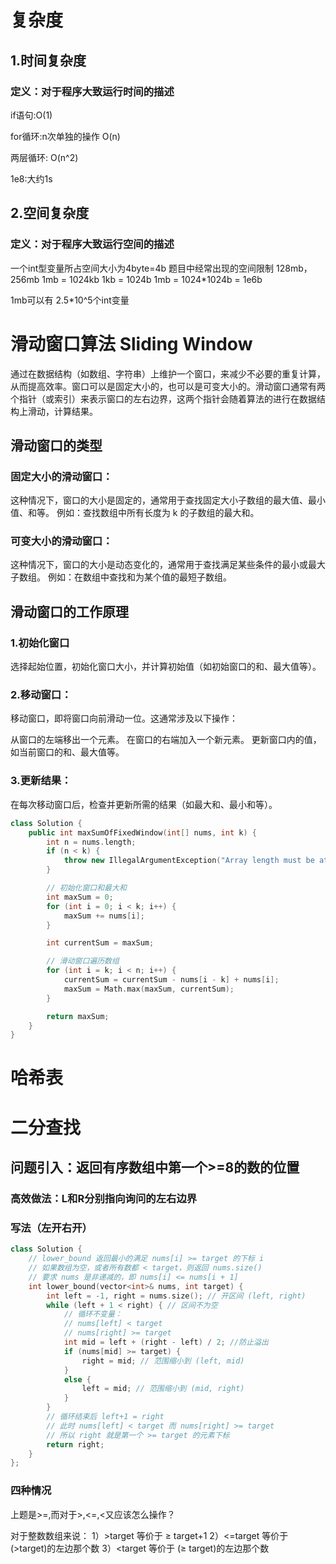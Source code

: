 # 复杂度

## 1.时间复杂度

### 定义：对于程序大致运行时间的描述

if语句:O(1)

for循环:n次单独的操作 O(n)

两层循环: O(n^2)

1e8:大约1s

## 2.空间复杂度

### 定义：对于程序大致运行空间的描述

一个int型变量所占空间大小为4byte=4b
题目中经常出现的空间限制 128mb，256mb
1mb = 1024kb
1kb = 1024b
1mb = 1024*1024b = 1e6b

1mb可以有 2.5*10^5个int变量

# 滑动窗口算法 Sliding Window
通过在数据结构（如数组、字符串）上维护一个窗口，来减少不必要的重复计算，从而提高效率。窗口可以是固定大小的，也可以是可变大小的。滑动窗口通常有两个指针（或索引）来表示窗口的左右边界，这两个指针会随着算法的进行在数据结构上滑动，计算结果。

## 滑动窗口的类型

### 固定大小的滑动窗口：
这种情况下，窗口的大小是固定的，通常用于查找固定大小子数组的最大值、最小值、和等。
例如：查找数组中所有长度为 k 的子数组的最大和。

### 可变大小的滑动窗口：
这种情况下，窗口的大小是动态变化的，通常用于查找满足某些条件的最小或最大子数组。
例如：在数组中查找和为某个值的最短子数组。

## 滑动窗口的工作原理

### 1.初始化窗口
选择起始位置，初始化窗口大小，并计算初始值（如初始窗口的和、最大值等）。

### 2.移动窗口：
移动窗口，即将窗口向前滑动一位。这通常涉及以下操作：

从窗口的左端移出一个元素。
在窗口的右端加入一个新元素。
更新窗口内的值，如当前窗口的和、最大值等。

### 3.更新结果：
在每次移动窗口后，检查并更新所需的结果（如最大和、最小和等）。

```C++
class Solution {
    public int maxSumOfFixedWindow(int[] nums, int k) {
        int n = nums.length;
        if (n < k) {
            throw new IllegalArgumentException("Array length must be at least " + k);
        }

        // 初始化窗口和最大和
        int maxSum = 0;
        for (int i = 0; i < k; i++) {
            maxSum += nums[i];
        }

        int currentSum = maxSum;

        // 滑动窗口遍历数组
        for (int i = k; i < n; i++) {
            currentSum = currentSum - nums[i - k] + nums[i];
            maxSum = Math.max(maxSum, currentSum);
        }

        return maxSum;
    }
}

```

# 哈希表

# 二分查找

## 问题引入：返回有序数组中第一个>=8的数的位置

### 高效做法：L和R分别指向询问的左右边界

### 写法（左开右开）

```C++
class Solution {
    // lower_bound 返回最小的满足 nums[i] >= target 的下标 i
    // 如果数组为空，或者所有数都 < target，则返回 nums.size()
    // 要求 nums 是非递减的，即 nums[i] <= nums[i + 1]
    int lower_bound(vector<int>& nums, int target) {
        int left = -1, right = nums.size(); // 开区间 (left, right)
        while (left + 1 < right) { // 区间不为空
            // 循环不变量：
            // nums[left] < target
            // nums[right] >= target
            int mid = left + (right - left) / 2; //防止溢出
            if (nums[mid] >= target) {
                right = mid; // 范围缩小到 (left, mid)
            } 
            else {
                left = mid; // 范围缩小到 (mid, right)
            }
        }
        // 循环结束后 left+1 = right
        // 此时 nums[left] < target 而 nums[right] >= target
        // 所以 right 就是第一个 >= target 的元素下标
        return right;
    }
};
```

### 四种情况
上题是>=,而对于>,<=,<又应该怎么操作？

对于整数数组来说：
1）>target 等价于 ≥ target+1
2）<=target 等价于 (>target)的左边那个数
3）<target 等价于 (≥ target)的左边那个数